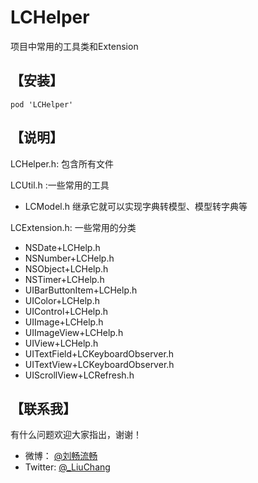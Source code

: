 # LCHelper
项目中常用的工具类和Extension

## 【安装】
```
pod 'LCHelper'

```
## 【说明】

LCHelper.h: 包含所有文件

LCUtil.h :一些常用的工具

- LCModel.h
继承它就可以实现字典转模型、模型转字典等

LCExtension.h: 一些常用的分类

- NSDate+LCHelp.h
- NSNumber+LCHelp.h
- NSObject+LCHelp.h
- NSTimer+LCHelp.h
- UIBarButtonItem+LCHelp.h
- UIColor+LCHelp.h
- UIControl+LCHelp.h
- UIImage+LCHelp.h
- UIImageView+LCHelp.h
- UIView+LCHelp.h
- UITextField+LCKeyboardObserver.h
- UITextView+LCKeyboardObserver.h
- UIScrollView+LCRefresh.h

## 【联系我】

有什么问题欢迎大家指出，谢谢！

- 微博： [@刘畅流畅](http://weibo.com/liuchang712)
- Twitter: [@_LiuChang](https://twitter.com/_LiuChang)
